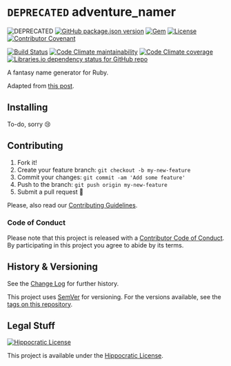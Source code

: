# `DEPRECATED` adventure_namer

![DEPRECATED](https://img.shields.io/badge/DEPRECATED-2020--12--29-red)
[![GitHub package.json version](https://img.shields.io/github/package-json/v/Nereare/adventure_namer)](https://github.com/Nereare/adventure_namer)
[![Gem](https://img.shields.io/gem/v/adventure_namer)](https://rubygems.org/gems/adventure_namer)
[![License](https://img.shields.io/badge/license-Hippocratic%20License%20v1.2-red)](LICENSE.md)
[![Contributor Covenant](https://img.shields.io/badge/Contributor%20Covenant-v1.4%20adopted-ff69b4.svg)](CODE-OF-CONDUCT.md)

[![Build Status](https://travis-ci.org/Nereare/adventure_namer.svg?branch=master)](https://travis-ci.org/Nereare/adventure_namer)
[![Code Climate maintainability](https://img.shields.io/codeclimate/maintainability/Nereare/adventure_namer)](https://codeclimate.com/github/Nereare/adventure_namer)
[![Code Climate coverage](https://img.shields.io/codeclimate/coverage/Nereare/adventure_namer)](https://codeclimate.com/github/Nereare/adventure_namer)
[![Libraries.io dependency status for GitHub repo](https://img.shields.io/librariesio/github/Nereare/adventure_namer)](https://libraries.io/github/Nereare/adventure_namer)

A fantasy name generator for Ruby.

Adapted from [this post](https://skorks.com/2009/07/how-to-write-a-name-generator-in-ruby/).

## Installing

<!--
TODO Set installation instructions
BODY If there is some installation method, define it on the [README file](README.md).
-->
To-do, sorry :cry:

## Contributing

1. Fork it!
2. Create your feature branch: `git checkout -b my-new-feature`
3. Commit your changes: `git commit -am 'Add some feature'`
4. Push to the branch: `git push origin my-new-feature`
5. Submit a pull request :tada:

Please, also read our [Contributing Guidelines](CONTRIBUTING.md).

### Code of Conduct

Please note that this project is released with a [Contributor Code of Conduct](CODE-OF-CONDUCT.md). By participating in this project you agree to abide by its terms.

## History & Versioning

See the [Change Log](CHANGELOG.md) for further history.

This project uses [SemVer](http://semver.org/) for versioning. For the versions available, see the [tags on this repository](https://github.com/Nereare/adventure_namer/tags).

## Legal Stuff

[![Hippocratic License](https://i.imgur.com/DEKS3nm.png)](LICENSE.md)

This project is available under the [Hippocratic License](https://firstdonoharm.dev/).
